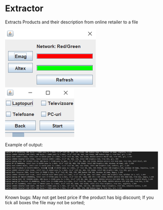 # Extractor
Extracts Products and their description from online retailer to a file


  
    
  
  
  
  ![alt text](https://github.com/AndreiHan/Extractor/blob/master/Pictures/Main.PNG)
  ![alt text](https://github.com/AndreiHan/Extractor/blob/master/Pictures/Second.PNG)
  
  
  Example of output:
  
  ![alt text](https://github.com/AndreiHan/Extractor/blob/master/Pictures/Example.PNG)
  
  
  
  Known bugs:
  May not get best price if the product has big discount;
  If you tick all boxes the file may not be sorted;
  
  
  
